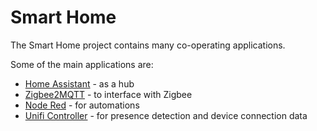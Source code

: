 # Smart Home

The Smart Home project contains many co-operating applications.

Some of the main applications are:

- [Home Assistant](http://home-assistant.io) - as a hub
- [Zigbee2MQTT](https://www.zigbee2mqtt.io) - to interface with Zigbee
- [Node Red](https://nodered.org) - for automations
- [Unifi Controller](https://help.ui.com/hc/en-us/articles/360008240754-UniFi-Controller-FAQ) - for presence detection and device connection data
